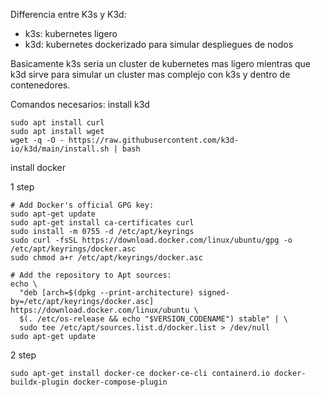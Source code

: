 Differencia entre K3s y K3d:
- k3s: kubernetes ligero
- k3d: kubernetes dockerizado para simular despliegues de nodos

Basicamente k3s seria un cluster de kubernetes mas ligero mientras que k3d sirve para simular un cluster mas complejo con k3s y dentro de contenedores.

Comandos necesarios:
install k3d

```
sudo apt install curl
sudo apt install wget
wget -q -O - https://raw.githubusercontent.com/k3d-io/k3d/main/install.sh | bash
```

install docker

1 step
```
# Add Docker's official GPG key:
sudo apt-get update
sudo apt-get install ca-certificates curl
sudo install -m 0755 -d /etc/apt/keyrings
sudo curl -fsSL https://download.docker.com/linux/ubuntu/gpg -o /etc/apt/keyrings/docker.asc
sudo chmod a+r /etc/apt/keyrings/docker.asc

# Add the repository to Apt sources:
echo \
  "deb [arch=$(dpkg --print-architecture) signed-by=/etc/apt/keyrings/docker.asc] https://download.docker.com/linux/ubuntu \
  $(. /etc/os-release && echo "$VERSION_CODENAME") stable" | \
  sudo tee /etc/apt/sources.list.d/docker.list > /dev/null
sudo apt-get update
```

2 step
```
sudo apt-get install docker-ce docker-ce-cli containerd.io docker-buildx-plugin docker-compose-plugin
```
